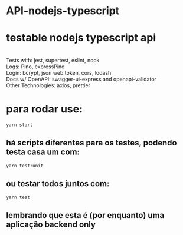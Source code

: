 # API-nodejs-typescript
<h1>testable nodejs typescript api </h1>
<br>
Tests with:
jest, supertest, eslint, nock<Br>
Logs:
Pino, expressPino <Br>
Login:
bcrypt, json web token, cors, lodash<Br>
Docs w/ OpenAPI:
swagger-ui-express and openapi-validator<Br>
Other Technologies:
axios, prettier
 
# para rodar use: 
``
yarn start
``
## há scripts diferentes para os testes, podendo testa casa um com:
``
yarn test:unit
``
## ou testar todos juntos com:
``
yarn test
``
## lembrando que esta é (por enquanto) uma aplicação backend only
